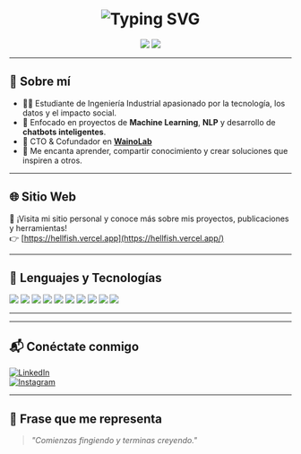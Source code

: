 <!-- README estilizado para Gustavo Flores con animaciones verdes/cian 💻 -->

<h1 align="center">
  <img src="https://readme-typing-svg.demolab.com?font=Fira+Code&weight=700&size=28&pause=1000&color=00FFC6&center=true&vCenter=true&width=1000&lines=Hola+%F0%9F%91%8B%2C+soy+Gustavo+Flores.;Apasionado+por+los+datos%2C+el+Machine+Learning+y+la+IA.;Construyendo+soluciones+inteligentes+con+c%C3%B3digo+y+curiosidad!" alt="Typing SVG" />
</h1>

<p align="center">
  <img src="https://img.shields.io/github/followers/gustavoflores?label=Seguidores&style=social" />
  <img src="https://img.shields.io/github/stars/gustavoflores?label=Stars&style=social" />
</p>

---

## 🧠 Sobre mí

- 👨‍🎓 Estudiante de Ingeniería Industrial apasionado por la tecnología, los datos y el impacto social.  
- 🤖 Enfocado en proyectos de **Machine Learning**, **NLP** y desarrollo de **chatbots inteligentes**.  
- 🚀 CTO & Cofundador en **[WainoLab](https://wainolab.tech)**  
- 🧩 Me encanta aprender, compartir conocimiento y crear soluciones que inspiren a otros.

---

## 🌐 Sitio Web

🎯 ¡Visita mi sitio personal y conoce más sobre mis proyectos, publicaciones y herramientas!  
👉 [https://hellfish.vercel.app](https://hellfish.vercel.app/)

---

## 🧰 Lenguajes y Tecnologías

<p>
  <img src="https://img.shields.io/badge/Python-00BFFF?style=for-the-badge&logo=python&logoColor=white" />
  <img src="https://img.shields.io/badge/TensorFlow-00C49A?style=for-the-badge&logo=tensorflow&logoColor=white" />
  <img src="https://img.shields.io/badge/Scikit--Learn-0ACF83?style=for-the-badge&logo=scikit-learn&logoColor=white" />
  <img src="https://img.shields.io/badge/JavaScript-7FFFD4?style=for-the-badge&logo=javascript&logoColor=black" />
  <img src="https://img.shields.io/badge/React-00E8D0?style=for-the-badge&logo=react&logoColor=black" />
  <img src="https://img.shields.io/badge/TailwindCSS-00FFC6?style=for-the-badge&logo=tailwind-css&logoColor=black" />
  <img src="https://img.shields.io/badge/Flask-00FFC6?style=for-the-badge&logo=flask&logoColor=black" />
  <img src="https://img.shields.io/badge/Pandas-00CED1?style=for-the-badge&logo=pandas&logoColor=white" />
  <img src="https://img.shields.io/badge/Numpy-40E0D0?style=for-the-badge&logo=numpy&logoColor=white" />
  <img src="https://img.shields.io/badge/Power%20BI-00A86B?style=for-the-badge&logo=powerbi&logoColor=white" />
</p>

---

---

## 📬 Conéctate conmigo

[![LinkedIn](https://img.shields.io/badge/LinkedIn-0A66C2?style=for-the-badge&logo=linkedin&logoColor=white)](https://www.linkedin.com/in/gustavofloresc)  
[![Instagram](https://img.shields.io/badge/Instagram-E4405F?style=for-the-badge&logo=instagram&logoColor=white)](https://www.instagram.com/hellfish1996/)

---

## 🌟 Frase que me representa

> *"Comienzas fingiendo y terminas creyendo."*

